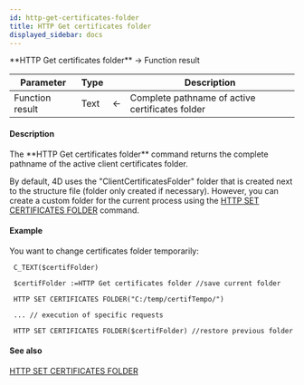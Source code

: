 ```yaml
---
id: http-get-certificates-folder
title: HTTP Get certificates folder
displayed_sidebar: docs
---
```


<!--REF #_command_.HTTP Get certificates folder.Syntax-->**HTTP Get certificates folder**  -> Function result<!-- END REF-->
<!--REF #_command_.HTTP Get certificates folder.Params-->
| Parameter | Type |  | Description |
| --- | --- | --- | --- |
| Function result | Text | <- | Complete pathname of active certificates folder |

<!-- END REF-->

#### Description 

<!--REF #_command_.HTTP Get certificates folder.Summary-->The **HTTP Get certificates folder** command returns the complete pathname of the active client certificates folder.<!-- END REF-->

By default, 4D uses the "ClientCertificatesFolder" folder that is created next to the structure file (folder only created if necessary). However, you can create a custom folder for the current process using the [HTTP SET CERTIFICATES FOLDER](http-set-certificates-folder.md) command.

#### Example 

You want to change certificates folder temporarily:

```4d
 C_TEXT($certifFolder)

 $certifFolder :=HTTP Get certificates folder //save current folder

 HTTP SET CERTIFICATES FOLDER("C:/temp/certifTempo/")

 ... // execution of specific requests

 HTTP SET CERTIFICATES FOLDER($certifFolder) //restore previous folder
```

#### See also 
[HTTP SET CERTIFICATES FOLDER](http-set-certificates-folder.md)  